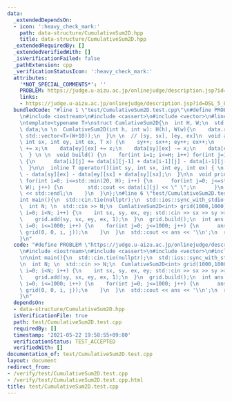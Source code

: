 ```yaml
---
data:
  _extendedDependsOn:
  - icon: ':heavy_check_mark:'
    path: data-structure/CumulativeSum2D.hpp
    title: data-structure/CumulativeSum2D.hpp
  _extendedRequiredBy: []
  _extendedVerifiedWith: []
  _isVerificationFailed: false
  _pathExtension: cpp
  _verificationStatusIcon: ':heavy_check_mark:'
  attributes:
    '*NOT_SPECIAL_COMMENTS*': ''
    PROBLEM: https://judge.u-aizu.ac.jp/onlinejudge/description.jsp?id=DSL_5_B
    links:
    - https://judge.u-aizu.ac.jp/onlinejudge/description.jsp?id=DSL_5_B
  bundledCode: "#line 1 \"test/CumulativeSum2D.test.cpp\"\n#define PROBLEM \"https://judge.u-aizu.ac.jp/onlinejudge/description.jsp?id=DSL_5_B\"\
    \n#include <iostream>\n#include <cassert>\n#include <vector>\n#line 4 \"data-structure/CumulativeSum2D.hpp\"\
    \ntemplate<typename T>\nstruct CumlativeSum2D{\n  int H, W;\n  std::vector<std::vector<T>>\
    \ data;\n \n  CumlativeSum2D(int h, int w): H(h), W(w){\n    data.resize(H+10,\
    \ std::vector<T>(W+10));\n  }\n \n  // [sy, sx], [ey, ex]\n  void add(int sy,\
    \ int sx, int ey, int ex, T x) {\n    sy++; sx++; ey++; ex++;\n    data[sy][sx]\
    \ += x;\n    data[ey][ex] += x;\n    data[sy][ex] -= x;\n    data[ey][sx] -= x;\n\
    \  } \n \n  void build() {\n    for(int i=1; i<=H; i++) for(int j=1; j<=W; j++)\
    \ {\n      data[i][j] += data[i][j-1] + data[i-1][j] - data[i-1][j-1];\n    }\n\
    \  }\n\n  inline T operator()(int sy, int sx, int ey, int ex) { \n    return data[ey][ex]\
    \ - data[sy][ex] - data[ey][sx] + data[sy][sx];\n  }\n\n  void print() {\n   \
    \ for(int i=0; i<=std::min(20, H); i++) {\n      for(int j=0; j<=std::min(20,\
    \ W); j++) {\n        std::cout << data[i][j] << \" \";\n      }\n      std::cout\
    \ << std::endl;\n    }\n  }\n};\n#line 6 \"test/CumulativeSum2D.test.cpp\"\n\n\
    int main(){\n  std::cin.tie(nullptr);\n  std::ios::sync_with_stdio(false);\n\n\
    \  int N; \n  std::cin >> N;\n  CumlativeSum2D<int> grid(1000,1000);\n  for(int\
    \ i=0; i<N; i++) {\n    int sx, sy, ex, ey; std::cin >> sx >> sy >> ex >> ey;\n\
    \    grid.add(sy, sx, ey, ex, 1);\n  }\n  grid.build();\n  int ans = 0;\n  for(int\
    \ i=0; i<=1000; i++) {\n    for(int j=0; j<=1000; j++) {\n      ans = std::max(ans,\
    \ grid(0, 0, i, j));\n    }\n  }\n  std::cout << ans << '\\n';\n  return 0;\n\
    }\n"
  code: "#define PROBLEM \"https://judge.u-aizu.ac.jp/onlinejudge/description.jsp?id=DSL_5_B\"\
    \n#include <iostream>\n#include <cassert>\n#include <vector>\n#include \"../data-structure/CumulativeSum2D.hpp\"\
    \n\nint main(){\n  std::cin.tie(nullptr);\n  std::ios::sync_with_stdio(false);\n\
    \n  int N; \n  std::cin >> N;\n  CumlativeSum2D<int> grid(1000,1000);\n  for(int\
    \ i=0; i<N; i++) {\n    int sx, sy, ex, ey; std::cin >> sx >> sy >> ex >> ey;\n\
    \    grid.add(sy, sx, ey, ex, 1);\n  }\n  grid.build();\n  int ans = 0;\n  for(int\
    \ i=0; i<=1000; i++) {\n    for(int j=0; j<=1000; j++) {\n      ans = std::max(ans,\
    \ grid(0, 0, i, j));\n    }\n  }\n  std::cout << ans << '\\n';\n  return 0;\n\
    }\n"
  dependsOn:
  - data-structure/CumulativeSum2D.hpp
  isVerificationFile: true
  path: test/CumulativeSum2D.test.cpp
  requiredBy: []
  timestamp: '2021-05-22 19:58:55+09:00'
  verificationStatus: TEST_ACCEPTED
  verifiedWith: []
documentation_of: test/CumulativeSum2D.test.cpp
layout: document
redirect_from:
- /verify/test/CumulativeSum2D.test.cpp
- /verify/test/CumulativeSum2D.test.cpp.html
title: test/CumulativeSum2D.test.cpp
---
```

